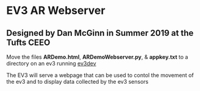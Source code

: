 # EV3 AR Webserver

## Designed by Dan McGinn in Summer 2019 at the Tufts CEEO

Move the files **ARDemo.html**, **ARDemoWebserver.py**, & **appkey.txt** to a directory on an ev3 running <a href="https://www.ev3dev.org/">ev3dev</a>

The EV3 will serve a webpage that can be used to contol the movement of the ev3 and to display data collected by the ev3 sensors